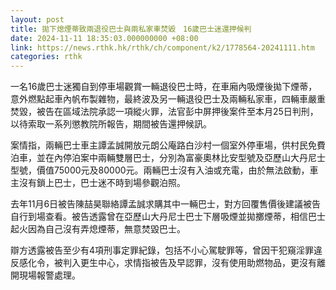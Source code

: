 ```yaml
---
layout: post
title: 拋下熄煙蒂致兩退役巴士與兩私家車焚毀　16歲巴士迷還押候判
date: 2024-11-11 18:35:03.000000000 +08:00
link: https://news.rthk.hk/rthk/ch/component/k2/1778564-20241111.htm
categories: rthk
---
```


一名16歲巴士迷獨自到停車場觀賞一輛退役巴士時，在車廂內吸煙後拋下煙蒂，意外燃點起車內帆布製雜物，最終波及另一輛退役巴士及兩輛私家車，四輛車嚴重焚毀，被告在區域法院承認一項縱火罪，法官彭中屏押後案件至本月25日判刑，以待索取一系列懲教院所報告，期間被告還押候訊。

案情指，兩輛巴士車主譚孟誠開放元朗公庵路白沙村一個室外停車場，供村民免費泊車，並在內停泊案中兩輛雙層巴士，分別為富豪奧林比安型號及亞歷山大丹尼士型號，價值75000元及80000元。兩輛巴士沒有入油或充電，由於無法啟動，車主沒有鎖上巴士，巴士迷不時到場參觀泊照。

去年11月6日被告陳喆昊聯絡譚孟誠求購其中一輛巴士，對方回覆售價後建議被告自行到場查看。被告透露曾在亞歷山大丹尼士巴士下層吸煙並拋擲煙蒂，相信巴士起火因為自己沒有弄熄煙蒂，無意焚毀巴士。

辯方透露被告至少有4項刑事定罪紀錄，包括不小心駕駛罪等，曾因干犯窺淫罪違反感化令，被判入更生中心，求情指被告及早認罪，沒有使用助燃物品，更沒有離開現場報警處理。
